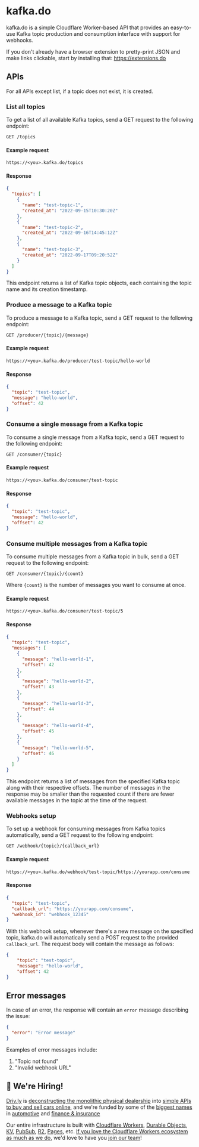 # kafka.do

kafka.do is a simple Cloudflare Worker-based API that provides an easy-to-use Kafka topic production and consumption interface with support for webhooks.

If you don't already have a browser extension to pretty-print JSON and make links clickable, start by installing that: <https://extensions.do>

## APIs

For all APIs except list, if a topic does not exist, it is created.

### List all topics

To get a list of all available Kafka topics, send a GET request to the following endpoint:

```
GET /topics
```

#### Example request

```
https://<you>.kafka.do/topics
```

#### Response

```json
{
  "topics": [
    {
      "name": "test-topic-1",
      "created_at": "2022-09-15T10:30:20Z"
    },
    {
      "name": "test-topic-2",
      "created_at": "2022-09-16T14:45:12Z"
    },
    {
      "name": "test-topic-3",
      "created_at": "2022-09-17T09:20:52Z"
    }
  ]
}
```

This endpoint returns a list of Kafka topic objects, each containing the topic name and its creation timestamp.

### Produce a message to a Kafka topic

To produce a message to a Kafka topic, send a GET request to the following endpoint:

```
GET /producer/{topic}/{message}
```

#### Example request

```
https://<you>.kafka.do/producer/test-topic/hello-world
```

#### Response

```json
{
  "topic": "test-topic",
  "message": "hello-world",
  "offset": 42
}
```

### Consume a single message from a Kafka topic

To consume a single message from a Kafka topic, send a GET request to the following endpoint:

```
GET /consumer/{topic}
```

#### Example request

```
https://<you>.kafka.do/consumer/test-topic
```

#### Response

```json
{
  "topic": "test-topic",
  "message": "hello-world",
  "offset": 42
}
```

### Consume multiple messages from a Kafka topic

To consume multiple messages from a Kafka topic in bulk, send a GET request to the following endpoint:

```
GET /consumer/{topic}/{count}
```

Where `{count}` is the number of messages you want to consume at once.

#### Example request

```
https://<you>.kafka.do/consumer/test-topic/5
```

#### Response

```json
{
  "topic": "test-topic",
  "messages": [
    {
      "message": "hello-world-1",
      "offset": 42
    },
    {
      "message": "hello-world-2",
      "offset": 43
    },
    {
      "message": "hello-world-3",
      "offset": 44
    },
    {
      "message": "hello-world-4",
      "offset": 45
    },
    {
      "message": "hello-world-5",
      "offset": 46
    }
  ]
}
```

This endpoint returns a list of messages from the specified Kafka topic along with their respective offsets. The number of messages in the response may be smaller than the requested count if there are fewer available messages in the topic at the time of the request.

### Webhooks setup

To set up a webhook for consuming messages from Kafka topics automatically, send a GET request to the following endpoint:

```
GET /webhook/{topic}/{callback_url}
```

#### Example request

```
https://<you>.kafka.do/webhook/test-topic/https://yourapp.com/consume
```

#### Response

```json
{
  "topic": "test-topic",
  "callback_url": "https://yourapp.com/consume",
  "webhook_id": "webhook_12345"
}
```

With this webhook setup, whenever there's a new message on the specified topic, kafka.do will automatically send a POST request to the provided `callback_url`. The request body will contain the message as follows:

```json
{
    "topic": "test-topic",
    "message": "hello-world",
    "offset": 42
}
```

## Error messages

In case of an error, the response will contain an `error` message describing the issue:

```json
{
  "error": "Error message"
}
```

Examples of error messages include:

1. "Topic not found"
2. "Invalid webhook URL"

##  🚀 We're Hiring!

[Driv.ly](https://driv.ly) is [deconstructing the monolithic physical dealership](https://blog.driv.ly/deconstructing-the-monolithic-physical-dealership) into [simple APIs to buy and sell cars online](https://driv.ly), and we're funded by some of the [biggest names](https://twitter.com/TurnerNovak) in [automotive](https://fontinalis.com/team/#bill-ford) and [finance & insurance](https://www.detroit.vc)

Our entire infrastructure is built with [Cloudflare Workers](https://workers.do), [Durable Objects](https://durable.objects.do), [KV](https://kv.cf), [PubSub](https://pubsub.do), [R2](https://r2.do.cf), [Pages](https://pages.do), etc.  [If you love the Cloudflare Workers ecosystem as much as we do](https://driv.ly/loves/workers), we'd love to have you [join our team](https://careers.do/apply)!
